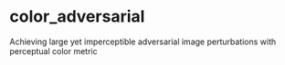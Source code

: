 # color_adversarial
Achieving large yet imperceptible adversarial image perturbations with perceptual color metric
